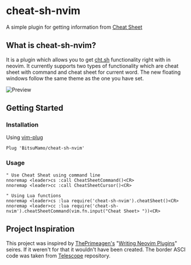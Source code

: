 # cheat-sh-nvim

A simple plugin for getting information from [Cheat Sheet](http://cht.sh)

## What is cheat-sh-nvim?

It is a plugin which allows you to get [cht.sh](http://cht.sh) functionality right with in neovim.
It currently supports two types of functionality which are cheat sheet with command and cheat sheet for current word.
The new floating windows follow the same theme as the one you have set.

![Preview](https://imgur.com/KvzYzCY)

## Getting Started

### Installation

Using [vim-plug](https://github.com/junegunn/vim-plug)

```viml
Plug 'BitsuMamo/cheat-sh-nvim'
```

### Usage

```viml
" Use Cheat Sheat using command line
nnoremap <leader>cs :call CheatSheetCommand()<CR>
nnoremap <leader>cc :call CheatSheetCursor()<CR>

" Using Lua functions
nnoremap <leader>cs :lua require('cheat-sh-nvim').cheatSheet()<CR>
nnoremap <leader>cc :lua require('cheat-sh-nvim').cheatSheetCommand(vim.fn.input("Cheat Sheet> "))<CR>
```

## Project Inspiration

This project was inspired by [ThePrimeagen's](https://www.youtube.com/c/ThePrimeagen) "[Writing Neovim Plugins](https://www.youtube.com/watch?v=9L4sW047oow)" seires. If it weren't for that it wouldn't have been created.
The border ASCI code was taken from [Telescope](https://github.com/nvim-telescope/telescope.nvim) repository.
